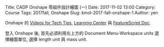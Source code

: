 Title: CADP Onshape 零組件設計繪圖 (一)
Date: 2017-11-02 13:00
Category: Course
Tags: 2017fall, Onshape
Slug: kmol-2017-fall-onshape-1
Author: yen

Onshape 的 <a href="https://www.onshape.com/videos/topic/tech-tips">Videos for Tech Tips</a>, <a href="https://learn.onshape.com/">Learning Center</a> 與 <a href="https://cad.onshape.com/FsDoc/">FeatureScript Doc</a>.

<!-- PELICAN_END_SUMMARY -->

登入 Onshape 後, 首先必須利用左上方的 Document Menu-Workspace units 選擇繪圖單位, 選擇 length unit 與 mass unit.